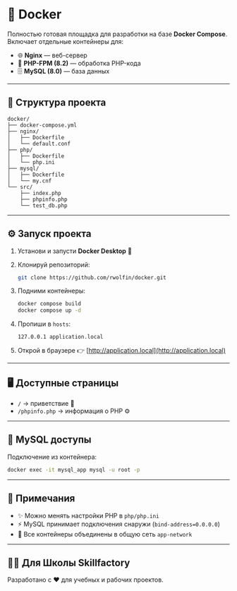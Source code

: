 # 🐳 Docker

Полностью готовая площадка для разработки на базе **Docker Compose**.  
Включает отдельные контейнеры для:  

- 🌐 **Nginx** — веб-сервер  
- 🐘 **PHP-FPM (8.2)** — обработка PHP-кода  
- 🗄️ **MySQL (8.0)** — база данных  

---

## 📂 Структура проекта

```
docker/
├── docker-compose.yml
├── nginx/
│   ├── Dockerfile
│   └── default.conf
├── php/
│   ├── Dockerfile
│   └── php.ini
├── mysql/
│   ├── Dockerfile
│   └── my.cnf
└── src/
    ├── index.php
    ├── phpinfo.php
    └── test_db.php
```

---

## ⚙️ Запуск проекта

1. Установи и запусти **Docker Desktop** 🐳  
2. Клонируй репозиторий:
   ```bash
   git clone https://github.com/rwolfin/docker.git
   ```
3. Подними контейнеры:
   ```bash
   docker compose build
   docker compose up -d
   ```
4. Пропиши в `hosts`:

   ```
   127.0.0.1 application.local
   ```
5. Открой в браузере 👉 [http://application.local](http://application.local)  

---

## 🖥️ Доступные страницы

- `/` → приветствие 🎉  
- `/phpinfo.php` → информация о PHP ⚙️  

---

## 🔑 MySQL доступы

Подключение из контейнера:
```bash
docker exec -it mysql_app mysql -u root -p
```

---

## 📌 Примечания

- ✨ Можно менять настройки PHP в `php/php.ini`  
- ⚡ MySQL принимает подключения снаружи (`bind-address=0.0.0.0`)  
- 🔧 Все контейнеры объединены в общую сеть `app-network`  

---


## 👨‍💻 Для Школы Skillfactory

Разработано с ❤️ для учебных и рабочих проектов.  
